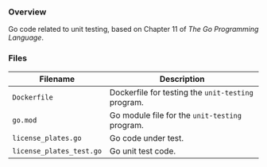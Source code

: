 ### Overview

Go code related to unit testing, based on Chapter 11 of *The Go Programming Language*.

### Files

| Filename                 | Description                                        |
|--------------------------|----------------------------------------------------|
| `Dockerfile`             | Dockerfile for testing the `unit-testing` program. |
| `go.mod`                 | Go module file for the `unit-testing` program.     |
| `license_plates.go`      | Go code under test.                                |
| `license_plates_test.go` | Go unit test code.                                 |